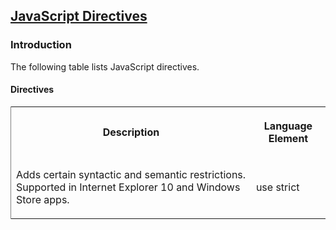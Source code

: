 ## [JavaScript Directives](JavaScript-Directives.html)

### Introduction 

 The following table lists JavaScript directives.

#### Directives 

<div id="sectionSection0" class="section" name="collapseableSection" style="" expanded="true">
  <div class="caption"></div>
  <div class="tableSection">
    <table width="50%" cellspacing="2" cellpadding="5" frame="lhs">
      <tr>
        <th>
          <p xmlns:util="util">
            Description
          </p>
        </th>
        <th>
          <p xmlns:util="util">
            Language Element
          </p>
        </th>
      </tr>
      <tr>
        <td>
          <p xmlns:util="util">
            Adds certain syntactic and semantic restrictions. Supported in Internet Explorer 10 and Windows Store apps.
          </p>
        </td>
        <td>
          <p xmlns:util="util">
            use strict
          </p>
        </td>
      </tr>
    </table>
  </div>
</div>

